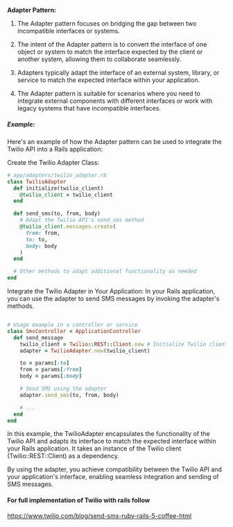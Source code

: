 **Adapter Pattern:**

1. The Adapter pattern focuses on bridging the gap between two incompatible interfaces or systems.
   
2. The intent of the Adapter pattern is to convert the interface of one object or system to match the interface expected by the client or another system, allowing them to collaborate seamlessly.
   
3. Adapters typically adapt the interface of an external system, library, or service to match the expected interface within your application.
   
4. The Adapter pattern is suitable for scenarios where you need to integrate external components with different interfaces or work with legacy systems that have incompatible interfaces.
   
##### Example: 

Here's an example of how the Adapter pattern can be used to integrate the Twilio API into a Rails application:

Create the Twilio Adapter Class:

```ruby
# app/adapters/twilio_adapter.rb
class TwilioAdapter
  def initialize(twilio_client)
    @twilio_client = twilio_client
  end

  def send_sms(to, from, body)
    # Adapt the Twilio API's send_sms method
    @twilio_client.messages.create(
      from: from,
      to: to,
      body: body
    )
  end

  # Other methods to adapt additional functionality as needed
end
```
Integrate the Twilio Adapter in Your Application:
In your Rails application, you can use the adapter to send SMS messages by invoking the adapter's methods.
```ruby

# Usage example in a controller or service
class SmsController < ApplicationController
  def send_message
    twilio_client = Twilio::REST::Client.new # Initialize Twilio client object
    adapter = TwilioAdapter.new(twilio_client)

    to = params[:to]
    from = params[:from]
    body = params[:body]

    # Send SMS using the adapter
    adapter.send_sms(to, from, body)

    # ...
  end
end
```
In this example, the TwilioAdapter encapsulates the functionality of the Twilio API and adapts its interface to match the expected interface within your Rails application. It takes an instance of the Twilio client (Twilio::REST::Client) as a dependency.

By using the adapter, you achieve compatibility between the Twilio API and your application's interface, enabling seamless integration and sending of SMS messages.

#### For full implementation of Twilio with rails follow 
  https://www.twilio.com/blog/send-sms-ruby-rails-5-coffee-html







